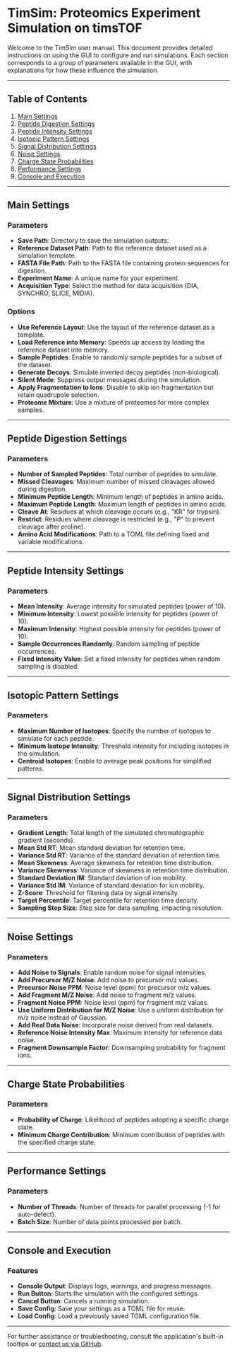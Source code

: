 # TimSim: Proteomics Experiment Simulation on timsTOF

Welcome to the TimSim user manual. This document provides detailed instructions on using the GUI to configure and run simulations. Each section corresponds to a group of parameters available in the GUI, with explanations for how these influence the simulation.

---

## Table of Contents

1. [Main Settings](#main-settings)
2. [Peptide Digestion Settings](#peptide-digestion-settings)
3. [Peptide Intensity Settings](#peptide-intensity-settings)
4. [Isotopic Pattern Settings](#isotopic-pattern-settings)
5. [Signal Distribution Settings](#signal-distribution-settings)
6. [Noise Settings](#noise-settings)
7. [Charge State Probabilities](#charge-state-probabilities)
8. [Performance Settings](#performance-settings)
9. [Console and Execution](#console-and-execution)

---

## Main Settings

### Parameters
- **Save Path**: Directory to save the simulation outputs.
- **Reference Dataset Path**: Path to the reference dataset used as a simulation template.
- **FASTA File Path**: Path to the FASTA file containing protein sequences for digestion.
- **Experiment Name**: A unique name for your experiment.
- **Acquisition Type**: Select the method for data acquisition (DIA, SYNCHRO, SLICE, MIDIA).

### Options
- **Use Reference Layout**: Use the layout of the reference dataset as a template.
- **Load Reference into Memory**: Speeds up access by loading the reference dataset into memory.
- **Sample Peptides**: Enable to randomly sample peptides for a subset of the dataset.
- **Generate Decoys**: Simulate inverted decoy peptides (non-biological).
- **Silent Mode**: Suppress output messages during the simulation.
- **Apply Fragmentation to Ions**: Disable to skip ion fragmentation but retain quadrupole selection.
- **Proteome Mixture**: Use a mixture of proteomes for more complex samples.

---

## Peptide Digestion Settings

### Parameters
- **Number of Sampled Peptides**: Total number of peptides to simulate.
- **Missed Cleavages**: Maximum number of missed cleavages allowed during digestion.
- **Minimum Peptide Length**: Minimum length of peptides in amino acids.
- **Maximum Peptide Length**: Maximum length of peptides in amino acids.
- **Cleave At**: Residues at which cleavage occurs (e.g., "KR" for trypsin).
- **Restrict**: Residues where cleavage is restricted (e.g., "P" to prevent cleavage after proline).
- **Amino Acid Modifications**: Path to a TOML file defining fixed and variable modifications.

---

## Peptide Intensity Settings

### Parameters
- **Mean Intensity**: Average intensity for simulated peptides (power of 10).
- **Minimum Intensity**: Lowest possible intensity for peptides (power of 10).
- **Maximum Intensity**: Highest possible intensity for peptides (power of 10).
- **Sample Occurrences Randomly**: Random sampling of peptide occurrences.
- **Fixed Intensity Value**: Set a fixed intensity for peptides when random sampling is disabled.

---

## Isotopic Pattern Settings

### Parameters
- **Maximum Number of Isotopes**: Specify the number of isotopes to simulate for each peptide.
- **Minimum Isotope Intensity**: Threshold intensity for including isotopes in the simulation.
- **Centroid Isotopes**: Enable to average peak positions for simplified patterns.

---

## Signal Distribution Settings

### Parameters
- **Gradient Length**: Total length of the simulated chromatographic gradient (seconds).
- **Mean Std RT**: Mean standard deviation for retention time.
- **Variance Std RT**: Variance of the standard deviation of retention time.
- **Mean Skewness**: Average skewness for retention time distribution.
- **Variance Skewness**: Variance of skewness in retention time distribution.
- **Standard Deviation IM**: Standard deviation of ion mobility.
- **Variance Std IM**: Variance of standard deviation for ion mobility.
- **Z-Score**: Threshold for filtering data by signal intensity.
- **Target Percentile**: Target percentile for retention time density.
- **Sampling Step Size**: Step size for data sampling, impacting resolution.

---

## Noise Settings

### Parameters
- **Add Noise to Signals**: Enable random noise for signal intensities.
- **Add Precursor M/Z Noise**: Add noise to precursor m/z values.
- **Precursor Noise PPM**: Noise level (ppm) for precursor m/z values.
- **Add Fragment M/Z Noise**: Add noise to fragment m/z values.
- **Fragment Noise PPM**: Noise level (ppm) for fragment m/z values.
- **Use Uniform Distribution for M/Z Noise**: Use a uniform distribution for m/z noise instead of Gaussian.
- **Add Real Data Noise**: Incorporate noise derived from real datasets.
- **Reference Noise Intensity Max**: Maximum intensity for reference data noise.
- **Fragment Downsample Factor**: Downsampling probability for fragment ions.

---

## Charge State Probabilities

### Parameters
- **Probability of Charge**: Likelihood of peptides adopting a specific charge state.
- **Minimum Charge Contribution**: Minimum contribution of peptides with the specified charge state.

---

## Performance Settings

### Parameters
- **Number of Threads**: Number of threads for parallel processing (-1 for auto-detect).
- **Batch Size**: Number of data points processed per batch.

---

## Console and Execution

### Features
- **Console Output**: Displays logs, warnings, and progress messages.
- **Run Button**: Starts the simulation with the configured settings.
- **Cancel Button**: Cancels a running simulation.
- **Save Config**: Save your settings as a TOML file for reuse.
- **Load Config**: Load a previously saved TOML configuration file.

---

For further assistance or troubleshooting, consult the application's built-in tooltips or 
[contact us via GitHub](https://github.com/theGreatHerrLebert/rustims).
